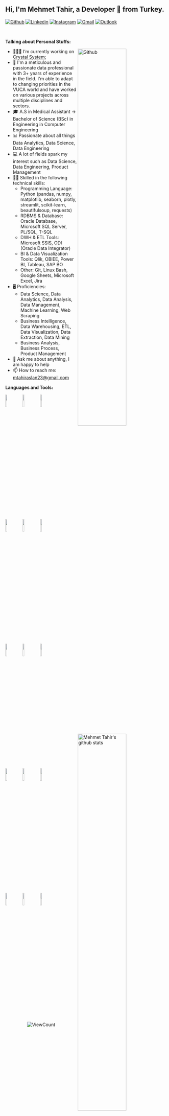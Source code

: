 <!-- Your title -->
## Hi, I'm Mehmet Tahir, a Developer 🚀 from Turkey.

<!-- Your badges
You can use the website to generate badges: https://shields.io/
-->

[![Github](https://img.shields.io/badge/-Github-000?style=flat&logo=Github&logoColor=white)](https://github.com/mtahiraslan)
[![Linkedin](https://img.shields.io/badge/-LinkedIn-blue?style=flat&logo=Linkedin&logoColor=white)](https://www.linkedin.com/in/mtahiraslan/)
[![Instagram](https://img.shields.io/badge/-Instagram-c13584?style=flat&labelColor=c13584&logo=instagram&logoColor=white)](https://www.instagram.com/mhmthraslan/)
[![Gmail](https://img.shields.io/badge/-Gmail-c14438?style=flat&logo=Gmail&logoColor=white)](mailto:mtahiraslan23@gmail.com)
[![Outlook](https://img.shields.io/badge/-Outlook-0078D4?style=flat&logo=Microsoft-Outlook&logoColor=white)](mailto:mtahiraslan23@gmail.com)

&nbsp;

<!-- Talking about you -->
**Talking about Personal Stuffs:**

<!-- Any image aligned to the right. Beware the width -->
<img width="55%" align="right" alt="Github" src="https://www.google.com/url?sa=i&url=https%3A%2F%2Fwww.freepik.com%2Fpremium-vector%2Fprogrammer-is-tired-work-development-programming-coding-technologies-low-battery_28837910.htm&psig=AOvVaw0nBbZ67R5eo_cBpLji264o&ust=1684419664974000&source=images&cd=vfe&ved=0CBEQjRxqFwoTCNCHlrDG_P4CFQAAAAAdAAAAABAF" />

- 👨🏽‍💻 I’m currently working on [Crystal System](https://www.linkedin.com/company/crystal-system/mycompany/);
- 🧑 I'm a meticulous and passionate data professional with 3+ years of experience in the field. I'm able to adapt to changing priorities in the VUCA world and have worked on various projects across multiple disciplines and sectors.
- 🎓 A.S in Medical Assistant → Bachelor of Science (BSc) in Engineering in Computer Engineering
- 📊 Passionate about all things Data Analytics, Data Science, Data Engineering
- 💻 A lot of fields spark my interest such as Data Science, Data Engineering, Product Management
- 💪🏽 Skilled in the following technical skills:
  * Programming Language: Python (pandas, numpy, matplotlib, seaborn, plotly, streamlit, scikit-learn, beautifulsoup, requests)
  * RDBMS & Database: Oracle Database, Microsoft SQL Server, PL/SQL, T-SQL
  * DWH & ETL Tools: Microsoft SSIS, ODI (Oracle Data Integrator)
  * BI & Data Visualization Tools: Qlik, OBIEE, Power BI, Tableau, SAP BO
  * Other: Git, Linux Bash, Google Sheets, Microsoft Excel, Jira
- 🖥️ Proficiencies:
  * Data Science, Data Analytics, Data Analysis, Data Management, Machine Learning, Web Scraping
  * Business Intelligence, Data Warehousing, ETL, Data Visualization, Data Extraction, Data Mining
  * Business Analysis, Business Process, Product Management
- 💬 Ask me about anything, I am happy to help
- 📫 How to reach me: mtahiraslan23@gmail.com

**Languages and Tools:** 

<!-- Your github readme stats
You can use this api: https://github.com/anuraghazra/github-readme-stats
-->
<p>
  <a href="https://github.com/mtahiraslan/data-analyst-roadmap">
    <img width="55%" align="right" alt="Mehmet Tahir's github stats" src="https://github-readme-stats.vercel.app/api?username=mtahiraslan&show_icons=true&hide_border=true" />
  </a>

  <!-- Your languages and tools. Be careful with the alignment. 
  You can use this sites to get logos: https://www.vectorlogo.zone or https://simpleicons.org/
  -->
  <code><img width="10%" src="https://www.vectorlogo.zone/logos/python/python-ar21.svg"></code>
  <code><img width="10%" src="https://www.vectorlogo.zone/logos/oracle/oracle-ar21.svg"></code>
  <code><img width="10%" src="https://www.vectorlogo.zone/logos/microsoft/microsoft-ar21.svg"></code>
  <br />
  <code><img width="10%" src="https://www.vectorlogo.zone/logos/microsoft_powerbi/microsoft_powerbi-ar21.svg"></code>
  <code><img width="10%" src="https://www.vectorlogo.zone/logos/sap/sap-ar21.svg"></code>
  <code><img width="10%" src="https://www.vectorlogo.zone/logos/json/json-ar21.svg"></code>
  <br />
  <code><img width="10%" src="https://www.vectorlogo.zone/logos/mysql/mysql-ar21.svg"></code>
  <code><img width="10%" src="https://www.vectorlogo.zone/logos/git-scm/git-scm-ar21.svg"></code>
  <code><img width="10%" src="https://www.vectorlogo.zone/logos/linux/linux-ar21.svg"></code>
  <br />
  <code><img width="10%" src="https://www.vectorlogo.zone/logos/git-scm/git-scm-ar21.svg"></code>
  <code><img width="10%" src="https://www.vectorlogo.zone/logos/google_analytics/google_analytics-ar21.svg"></code>
  <code><img width="10%" src="https://www.vectorlogo.zone/logos/gnu_bash/gnu_bash-ar21.svg"></code>
   <br />
  <code><img width="10%" src="https://www.vectorlogo.zone/logos/jupyter/jupyter-ar21.svg"></code>
  <code><img width="10%" src="https://www.vectorlogo.zone/logos/kaggle/kaggle-ar21.svg"></code>
  <code><img width="10%" src="https://www.vectorlogo.zone/logos/visualstudio_code/visualstudio_code-ar21.svg"></code>
</p>

<!-- Your hits or visitors
site: http://hits.dwyl.com or https://visitor-badge.glitch.me
Both apis are in trouble due to the number of requests, if you know any other to register visitors, great
-->
<p align="center">
  <img alt="ViewCount" src="https://views.whatilearened.today/views/github/mtahiraslan/mtahiraslan.svg" />
</p>
